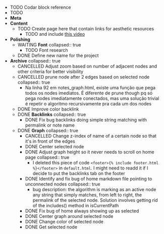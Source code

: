 ---
---

- TODO Codar block reference
- TODO
- **Meta**
- **Content**
	- TODO Create page here that contain links for aesthetic resources
		- TODO and include [this video](https://www.youtube.com/watch?v=dQJ5aEsP6Fs)
- **Polishing**
	- WAITING **Font**
	  collapsed:: true
		- TODO Font research
	- DONE Define new name for the project
- **Archive**
  collapsed:: true
	- CANCELLED Adjust zoom based on number of adjacent nodes and other criteria for better visibility
	- CANCELLED prune node after 2 edges based on selected node
	  collapsed:: true
		- Na linha 92 em notes_graph.html, existe uma função que pega todos os nodes imediatos. É diferente de prune though pq só pega nodes imediatamente conectados, mas uma solução trivial é repetir o algoritmo recursivamente pra cada um dos nodes
	- DONE Improve color backlink
	- DONE **Backlinks**
	  collapsed:: true
		- DONE Fix bug backlinks doing simple string matching with permalink or note name
	- DONE **Graph**
	  collapsed:: true
		- CANCELLED Change z-index of name of a certain node so that it's in front of the edges
		- DONE Center selected node
		- DONE Adjust graph height so it never needs to scroll on home page
		  collapsed:: true
			- I deleted this piece of code `<footer>{% include footer.html %}</footer>` in `default.html`. I might need to readd it if I decide to put the backlinks tab on the footer
		- DONE Identify and fix bug of home markdown file pointing to unconnected nodes
		  collapsed:: true
			- bug description: the algorithm is marking as an active node any string that simply matches, from left to right, the permalink of the selected node. Solution involves getting rid of the includes() method in isCurrentPath
		- DONE Fix bug of home always showing up as selected
		- DONE Center graph around selected node
		- DONE Change color of selected node
		- DONE Get selected node